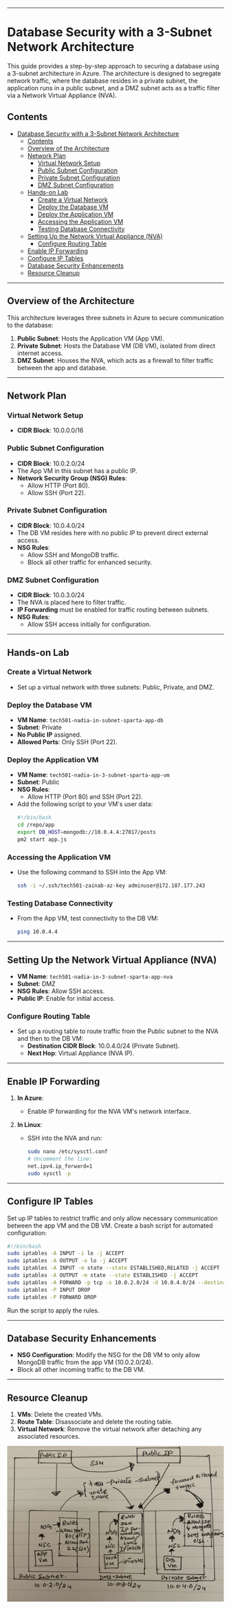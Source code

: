 

---

# Database Security with a 3-Subnet Network Architecture

This guide provides a step-by-step approach to securing a database using a 3-subnet architecture in Azure. The architecture is designed to segregate network traffic, where the database resides in a private subnet, the application runs in a public subnet, and a DMZ subnet acts as a traffic filter via a Network Virtual Appliance (NVA).

## Contents

- [Database Security with a 3-Subnet Network Architecture](#database-security-with-a-3-subnet-network-architecture)
  - [Contents](#contents)
  - [Overview of the Architecture](#overview-of-the-architecture)
  - [Network Plan](#network-plan)
    - [Virtual Network Setup](#virtual-network-setup)
    - [Public Subnet Configuration](#public-subnet-configuration)
    - [Private Subnet Configuration](#private-subnet-configuration)
    - [DMZ Subnet Configuration](#dmz-subnet-configuration)
  - [Hands-on Lab](#hands-on-lab)
    - [Create a Virtual Network](#create-a-virtual-network)
    - [Deploy the Database VM](#deploy-the-database-vm)
    - [Deploy the Application VM](#deploy-the-application-vm)
    - [Accessing the Application VM](#accessing-the-application-vm)
    - [Testing Database Connectivity](#testing-database-connectivity)
  - [Setting Up the Network Virtual Appliance (NVA)](#setting-up-the-network-virtual-appliance-nva)
    - [Configure Routing Table](#configure-routing-table)
  - [Enable IP Forwarding](#enable-ip-forwarding)
  - [Configure IP Tables](#configure-ip-tables)
  - [Database Security Enhancements](#database-security-enhancements)
  - [Resource Cleanup](#resource-cleanup)

---

## Overview of the Architecture

This architecture leverages three subnets in Azure to secure communication to the database:

1. **Public Subnet**: Hosts the Application VM (App VM).
2. **Private Subnet**: Hosts the Database VM (DB VM), isolated from direct internet access.
3. **DMZ Subnet**: Houses the NVA, which acts as a firewall to filter traffic between the app and database.

---

## Network Plan

### Virtual Network Setup

- **CIDR Block**: 10.0.0.0/16

### Public Subnet Configuration

- **CIDR Block**: 10.0.2.0/24
- The App VM in this subnet has a public IP.
- **Network Security Group (NSG) Rules**:
  - Allow HTTP (Port 80).
  - Allow SSH (Port 22).

### Private Subnet Configuration

- **CIDR Block**: 10.0.4.0/24
- The DB VM resides here with no public IP to prevent direct external access.
- **NSG Rules**:
  - Allow SSH and MongoDB traffic.
  - Block all other traffic for enhanced security.

### DMZ Subnet Configuration

- **CIDR Block**: 10.0.3.0/24
- The NVA is placed here to filter traffic.
- **IP Forwarding** must be enabled for traffic routing between subnets.
- **NSG Rules**:
  - Allow SSH access initially for configuration.

---

## Hands-on Lab

### Create a Virtual Network

- Set up a virtual network with three subnets: Public, Private, and DMZ.

### Deploy the Database VM

- **VM Name**: `tech501-nadia-in-subnet-sparta-app-db`
- **Subnet**: Private
- **No Public IP** assigned.
- **Allowed Ports**: Only SSH (Port 22).

### Deploy the Application VM

- **VM Name**: `tech501-nadia-in-3-subnet-sparta-app-vm`
- **Subnet**: Public
- **NSG Rules**:
  - Allow HTTP (Port 80) and SSH (Port 22).
- Add the following script to your VM's user data:
  ```bash
  #!/bin/bash
  cd /repo/app
  export DB_HOST=mongodb://10.0.4.4:27017/posts
  pm2 start app.js
  ```

### Accessing the Application VM

- Use the following command to SSH into the App VM:
  ```bash
  ssh -i ~/.ssh/tech501-zainab-az-key adminuser@172.187.177.243
  ```

### Testing Database Connectivity

- From the App VM, test connectivity to the DB VM:
  ```bash
  ping 10.0.4.4
  ```

---

## Setting Up the Network Virtual Appliance (NVA)

- **VM Name**: `tech501-nadia-in-3-subnet-sparta-app-nva`
- **Subnet**: DMZ
- **NSG Rules**: Allow SSH access.
- **Public IP**: Enable for initial access.

### Configure Routing Table

- Set up a routing table to route traffic from the Public subnet to the NVA and then to the DB VM:
  - **Destination CIDR Block**: 10.0.4.0/24 (Private Subnet).
  - **Next Hop**: Virtual Appliance (NVA IP).

---

## Enable IP Forwarding

1. **In Azure**:

   - Enable IP forwarding for the NVA VM's network interface.

2. **In Linux**:
   - SSH into the NVA and run:
     ```bash
     sudo nano /etc/sysctl.conf
     # Uncomment the line:
     net.ipv4.ip_forward=1
     sudo sysctl -p
     ```

---

## Configure IP Tables

Set up IP tables to restrict traffic and only allow necessary communication between the app VM and the DB VM. Create a bash script for automated configuration:

```bash
#!/bin/bash
sudo iptables -A INPUT -i lo -j ACCEPT
sudo iptables -A OUTPUT -o lo -j ACCEPT
sudo iptables -A INPUT -m state --state ESTABLISHED,RELATED -j ACCEPT
sudo iptables -A OUTPUT -m state --state ESTABLISHED -j ACCEPT
sudo iptables -A FORWARD -p tcp -s 10.0.2.0/24 -d 10.0.4.0/24 --destination-port 27017 -m tcp -j ACCEPT
sudo iptables -P INPUT DROP
sudo iptables -P FORWARD DROP
```

Run the script to apply the rules.

---

## Database Security Enhancements

- **NSG Configuration**: Modify the NSG for the DB VM to only allow MongoDB traffic from the app VM (10.0.2.0/24).
- Block all other incoming traffic to the DB VM.

---

## Resource Cleanup

1. **VMs**: Delete the created VMs.
2. **Route Table**: Disassociate and delete the routing table.
3. **Virtual Network**: Remove the virtual network after detaching any associated resources.

![Diagram](../images/Handwritten_2025-01-31_174135.jpg)
